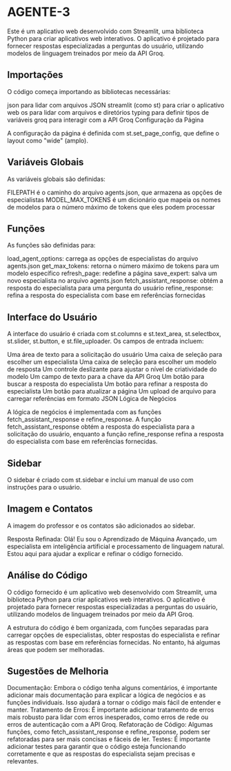 # AGENTE-3

Este é um aplicativo web desenvolvido com Streamlit, uma biblioteca Python para criar aplicativos web interativos. O aplicativo é projetado para fornecer respostas especializadas a perguntas do usuário, utilizando modelos de linguagem treinados por meio da API Groq.

## Importações

O código começa importando as bibliotecas necessárias:

json para lidar com arquivos JSON
streamlit (como st) para criar o aplicativo web
os para lidar com arquivos e diretórios
typing para definir tipos de variáveis
groq para interagir com a API Groq
Configuração da Página

A configuração da página é definida com st.set_page_config, que define o layout como "wide" (amplo).

## Variáveis Globais

As variáveis globais são definidas:

FILEPATH é o caminho do arquivo agents.json, que armazena as opções de especialistas
MODEL_MAX_TOKENS é um dicionário que mapeia os nomes de modelos para o número máximo de tokens que eles podem processar

## Funções

As funções são definidas para:

load_agent_options: carrega as opções de especialistas do arquivo agents.json
get_max_tokens: retorna o número máximo de tokens para um modelo específico
refresh_page: redefine a página
save_expert: salva um novo especialista no arquivo agents.json
fetch_assistant_response: obtém a resposta do especialista para uma pergunta do usuário
refine_response: refina a resposta do especialista com base em referências fornecidas

## Interface do Usuário

A interface do usuário é criada com st.columns e st.text_area, st.selectbox, st.slider, st.button, e st.file_uploader. Os campos de entrada incluem:

Uma área de texto para a solicitação do usuário
Uma caixa de seleção para escolher um especialista
Uma caixa de seleção para escolher um modelo de resposta
Um controle deslizante para ajustar o nível de criatividade do modelo
Um campo de texto para a chave da API Groq
Um botão para buscar a resposta do especialista
Um botão para refinar a resposta do especialista
Um botão para atualizar a página
Um upload de arquivo para carregar referências em formato JSON
Lógica de Negócios

A lógica de negócios é implementada com as funções fetch_assistant_response e refine_response. A função fetch_assistant_response obtém a resposta do especialista para a solicitação do usuário, enquanto a função refine_response refina a resposta do especialista com base em referências fornecidas.

## Sidebar

O sidebar é criado com st.sidebar e inclui um manual de uso com instruções para o usuário.

## Imagem e Contatos

A imagem do professor e os contatos são adicionados ao sidebar.

Resposta Refinada: Olá! Eu sou o Aprendizado de Máquina Avançado, um especialista em inteligência artificial e processamento de linguagem natural. Estou aqui para ajudar a explicar e refinar o código fornecido.

## Análise do Código

O código fornecido é um aplicativo web desenvolvido com Streamlit, uma biblioteca Python para criar aplicativos web interativos. O aplicativo é projetado para fornecer respostas especializadas a perguntas do usuário, utilizando modelos de linguagem treinados por meio da API Groq.

A estrutura do código é bem organizada, com funções separadas para carregar opções de especialistas, obter respostas do especialista e refinar as respostas com base em referências fornecidas. No entanto, há algumas áreas que podem ser melhoradas.

## Sugestões de Melhoria

Documentação: Embora o código tenha alguns comentários, é importante adicionar mais documentação para explicar a lógica de negócios e as funções individuais. Isso ajudará a tornar o código mais fácil de entender e manter.
Tratamento de Erros: É importante adicionar tratamento de erros mais robusto para lidar com erros inesperados, como erros de rede ou erros de autenticação com a API Groq.
Refatoração de Código: Algumas funções, como fetch_assistant_response e refine_response, podem ser refatoradas para ser mais concisas e fáceis de ler.
Testes: É importante adicionar testes para garantir que o código esteja funcionando corretamente e que as respostas do especialista sejam precisas e relevantes.
